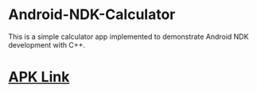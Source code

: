 # Android-NDK-Calculator
This is a simple calculator app implemented to demonstrate Android NDK development with C++.

# __[APK Link](https://github.com/riteshpandey5102/Android-NDK-Calculator/blob/main/app-debug.apk)__
